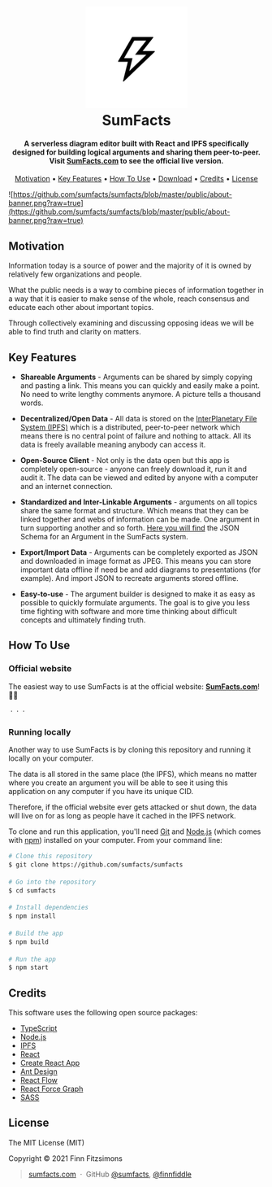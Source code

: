 <h1 align="center">
  <br>
  <a href="https://sumfacts.com">
    <img src="https://github.com/sumfacts/sumfacts/blob/master/public/logo-large.png?raw=true" alt="SumFacts" width="200">
  </a>
  <br>
  SumFacts
  <br>
</h1>

<h4 align="center">A serverless diagram editor built with React and IPFS specifically designed for building logical arguments and sharing them peer-to-peer.
<br>
Visit <a href="https://sumfacts.com">SumFacts.com</a> to see the official live version.</h4>

<p align="center">
</p>

<p align="center">
  <a href="#motivation">Motivation</a> •
  <a href="#key-features">Key Features</a> •
  <a href="#how-to-use">How To Use</a> •
  <a href="#download">Download</a> •
  <a href="#credits">Credits</a> •
  <a href="#license">License</a>
</p>

![https://github.com/sumfacts/sumfacts/blob/master/public/about-banner.png?raw=true](https://github.com/sumfacts/sumfacts/blob/master/public/about-banner.png?raw=true)

## Motivation

Information today is a source of power and the majority of it is owned by relatively few organizations and people.

What the public needs is a way to combine pieces of information together in a way that it is easier to make sense of the whole, reach consensus and educate each other about important topics.

Through collectively examining and discussing opposing ideas we will be able to find truth and clarity on matters.

## Key Features

* __Shareable Arguments__ - Arguments can be shared by simply copying and pasting a link. This means you can quickly and easily make a point. No need to write lengthy comments anymore. A picture tells a thousand words.

* __Decentralized/Open Data__ - All data is stored on the [InterPlanetary File System (IPFS)](https://ipfs.io/) which is a distributed, peer-to-peer network which means there is no central point of failure and nothing to attack. All its data is freely available meaning anybody can access it.

* __Open-Source Client__ - Not only is the data open but this app is completely open-source - anyone can freely download it, run it and audit it. The data can be viewed and edited by anyone with a computer and an internet connection.

* __Standardized and Inter-Linkable Arguments__ - arguments on all topics share the same format and structure. Which means that they can be linked together and webs of information can be made. One argument in turn supporting another and so forth. [Here you will find](https://github.com/sumfacts/sumfacts/blob/master/src/schema/v1/argument.json) the JSON Schema for an Argument in the SumFacts system.

* __Export/Import Data__ - Arguments can be completely exported as JSON and downloaded in image format as JPEG. This means you can store important data offline if need be and add diagrams to presentations (for example). And import JSON to recreate arguments stored offline.

* __Easy-to-use__ - The argument builder is designed to make it as easy as possible to quickly formulate arguments. The goal is to give you less time fighting with software and more time thinking about difficult concepts and ultimately finding truth.

## How To Use

### Official website

The easiest way to use SumFacts is at the official website: **[SumFacts.com](https://sumfacts.com)**! 🤷‍♂️

&nbsp;&middot;&nbsp;&nbsp;&middot;&nbsp;&nbsp;&middot;&nbsp;

### Running locally

Another way to use SumFacts is by cloning this repository and running it locally on your computer.

The data is all stored in the same place (the IPFS), which means no matter where you create an argument you will be able to see it using this application on any computer if you have its unique CID.

Therefore, if the official website ever gets attacked or shut down, the data will live on for as long as people have it cached in the IPFS network.

To clone and run this application, you'll need [Git](https://git-scm.com) and [Node.js](https://nodejs.org/en/download/) (which comes with [npm](http://npmjs.com)) installed on your computer. From your command line:

```bash
# Clone this repository
$ git clone https://github.com/sumfacts/sumfacts

# Go into the repository
$ cd sumfacts

# Install dependencies
$ npm install

# Build the app
$ npm build

# Run the app
$ npm start
```

## Credits

This software uses the following open source packages:

<!-- - [Electron](http://electron.atom.io/) -->
- [TypeScript](https://www.typescriptlang.org/)
- [Node.js](https://nodejs.org/)
- [IPFS](https://ipfs.io/)
- [React](https://reactjs.org/)
- [Create React App](https://reactjs.org/docs/create-a-new-react-app.html)
- [Ant Design](https://ant.design/)
- [React Flow](https://reactflow.dev/)
- [React Force Graph](https://github.com/vasturiano/react-force-graph)
- [SASS](https://sass-lang.com/)

## License

The MIT License (MIT)

Copyright © 2021 Finn Fitzsimons

> [sumfacts.com](https://www.sumfacts.com) &nbsp;&middot;&nbsp;
> GitHub [@sumfacts](https://github.com/sumfacts), [@finnfiddle](https://github.com/finnfiddle)



